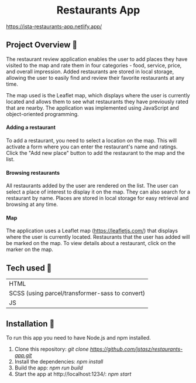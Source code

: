 <h1 align="center">Restaurants App</h1>

https://jsta-restaurants-app.netlify.app/

## Project Overview 🎉

The restaurant review application enables the user to add places they have visited to the map and rate them in four categories - food, service, price, and overall impression. Added restaurants are stored in local storage, allowing the user to easily find and review their favorite restaurants at any time. 

The map used is the Leaflet map, which displays where the user is currently located and allows them to see what restaurants they have previously rated that are nearby. The application was implemented using JavaScript and object-oriented programming.

#### Adding a restaurant

To add a restaurant, you need to select a location on the map. This will activate a form where you can enter the restaurant's name and ratings. Click the "Add new place" button to add the restaurant to the map and the list.

#### Browsing restaurants

All restaurants added by the user are rendered on the list. The user can select a place of interest to display it on the map. They can also search for a restaurant by name. Places are stored in local storage for easy retrieval and browsing at any time.

#### Map

The application uses a Leaflet map (https://leafletjs.com/) that displays where the user is currently located. Restaurants that the user has added will be marked on the map. To view details about a restaurant, click on the marker on the map.

## Tech used 🔧

|                                                   | 
| ------------------------------------------------------- |
| HTML                         
| SCSS (using parcel/transformer-sass to convert)
| JS                       


## Installation 💾</h1>

To run this app you need to have Node.js and npm installed.

1. Clone this repository: <i>git clone https://github.com/jstasz/restaurants-app.git</i>
2. Install the dependencies: <i>npm install</i>
3. Build the app: <i>npm run build</i>
4. Start the app at http://localhost:1234/: <i>npm start</i>
